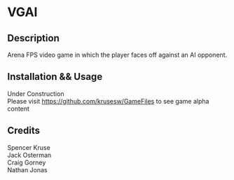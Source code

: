 # VGAI

## Description
Arena FPS video game in which the player faces off against an AI opponent.

## Installation && Usage
Under Construction\
Please visit https://github.com/krusesw/GameFiles to see game alpha content

## Credits
Spencer Kruse\
Jack Osterman\
Craig Gorney\
Nathan Jonas

